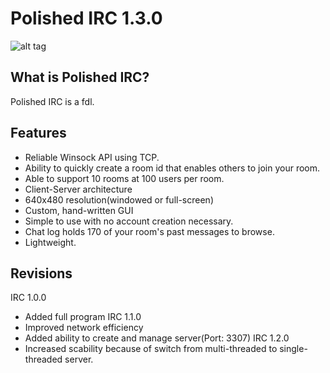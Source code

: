 Polished IRC 1.3.0
===

![alt tag](http://oi62.tinypic.com/a5etef.jpg)


## What is Polished IRC?

Polished IRC is a fdl.

## Features

* Reliable Winsock API using TCP.
* Ability to quickly create a room id that enables others to join your room.
* Able to support 10 rooms at 100 users per room.
* Client-Server architecture
* 640x480 resolution(windowed or full-screen)
* Custom, hand-written GUI
* Simple to use with no account creation necessary.
* Chat log holds 170 of your room's past messages to browse.
* Lightweight. 

## Revisions

IRC 1.0.0
  - Added full program 
IRC 1.1.0
  - Improved network efficiency 
  - Added ability to create and manage server(Port: 3307)
IRC 1.2.0
  - Increased scability because of switch from multi-threaded to single-threaded server.
